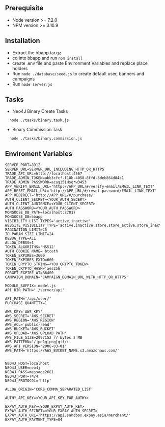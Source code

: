 ## Prerequisite

- Node  version >= 7.2.0
- NPM   version >= 3.10.9


## Installation

- Extract the bbapp.tar.gz
- cd into bbapp and run `npm install`
- create .env file and paste Environment Variables and replace place holders
- Run `node ./database/seed.js` to create default user, banners and campaigns
- Run `node server.js`


## Tasks

- Neo4J Binary Create Tasks

```
  node ./tasks/binary.task.js
```

- Binary Commission Task

```
  node ./tasks/binary.commission.js
```


## Enviroment Variables

```
SERVER_PORT=8912
SERVER_URL=SERVER_URL_INCLUDING_HTTP_OR_HTTPS
TRADE_API_URL=http://localhost:4567
TRADE_ADMIN_TOKEN=abb3cfcf-f10b-4058-8ffd-3deb864d84c1
TRADE_ADMIN_PASSWORD=acag151Hsg*w3453
APP_VERIFY_EMAIL_URL='http://APP_URL/#/verify-email/EMAIL_LINK_TEXT'
APP_RESET_EMAIL_URL='http://APP_URL/#/reset-password/EMAIL_LINK_TEXT'
APP_REDIRECT='http://APP_URL/#/purchase/'
AUTH_CLIENT_SECRET=<YOUR_AUTH_SECERT>
AUTH_CLIENT_AUDIENCE=<YOUR_CLIENT_SECERT>
AUTH_PASSWORD=<YOUR_AUTH_PASSWORD>
MONGOOSE_DB_PATH=localhost:27017
MONGOOSE_DB=bbapp
VISIBILITY_LIST_TYPES='active,inactive'
WEBSITE_VISIBILITY_TYPE='active,inactive,store,store_active,store_inactive'
PAGINATION_LIMIT=25
ID_PARAM_SIZE_LIMIT=24
DEBUG_TYPE=ALL
ALLOW_DEBUG=1
TOKEN_ALGORITHS='HS512'
AUTH_COOKIE_NAME=_btceth
TOKEN_EXPIRES=3600
TOKEN_EXPIRES_EXTO=600
TOKEN_CRYPTO_STRING=<YOU_CRYPTO_TOKEN>
TOKEN_CRYPTO_HASH='aes256'
FORGET_EXPIRE_AT=86400
CAMPAIGN_DOMAIN='CAMPAIGN_DOMAIN_URL_WITH_HTTP_OR_HTTPS'

MODULE_SUFFIX=.model.js
API_DIR_PATH='./server/api'

API_PATH='/api/user/'
PURCHASE_QUANTITY=1

AWS_KEY='AWS_KEY'
AWS_SECRET='AWS_SECRET'
AWS_REGION='AWS_REGION'
AWS_ACL='public-read'
AWS_BUCKET='AWS_BUCKET'
AWS_UPLOAD='AWS_UPLOAD_PATH'
AWS_FILE_SIZE=2097152 // bytes 2 MB
AWS_PATTERN='/jpe?g|png|gif/i'
AWS_API_VERSION='2006-03-01'
AWS_PATH='https://AWS_BUCKET_NAME.s3.amazonaws.com/'


NEO4J_HOST=localhost
NEO4J_USER=neo4j
NEO4J_PASS=message2681
NEO4J_PORT=7474
NEO4J_PROTOCOL='http'

ALLOW_ORIGIN='CORS_COMMA_SEPARATED_LIST'

AUTHY_API_KEY=<YOUR_API_KEY_FOR_AUTHY>

EXPAY_AUTH_KEY=<YOUR_EXPAY_AUTH_KEY>
EXPAY_AUTH_SECRET=<YOUR_EXPAY_AUTH_SECRET>
EXPAY_AUTH_URL='https://api.sandbox.expay.asia/merchant/'
EXPAY_AUTH_PAYMENT_TYPE=84
```

